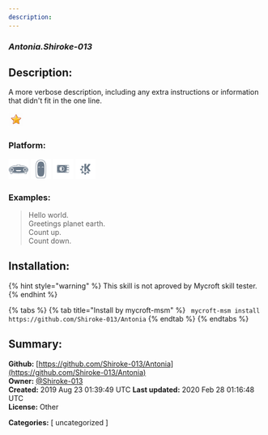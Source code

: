 ```yaml
---
description: 
---
```


### _Antonia.Shiroke-013_  
## Description:  
A more verbose description, including any extra instructions or
information that didn't fit in the one line.  
  
![](../.gitbook/assets/star.png)  
  
### Platform:  
 ![Mark I](../.gitbook/assets/mark-1-icon.png)  ![Mark II](../.gitbook/assets/mark-2-icon.png)  ![Picroft](../.gitbook/assets/picroft-icon.png)  ![plasmoid](../.gitbook/assets/kde.png)   
### Examples:  
> Hello world.  
> Greetings planet earth.  
> Count up.  
> Count down.  
  
## Installation:  
{% hint style="warning" %}
This skill is not aproved by Mycroft skill tester.
{% endhint %}
    
{% tabs %}
{% tab title="Install by mycroft-msm" %}
``` mycroft-msm install https://github.com/Shiroke-013/Antonia```
{% endtab %}
  {% endtabs %}
    
## Summary:  
**Github:** [https://github.com/Shiroke-013/Antonia](https://github.com/Shiroke-013/Antonia)  
**Owner:** [@Shiroke-013](https://github.com/Shiroke-013)  
**Created:** 2019 Aug 23 01:39:49 UTC  **Last updated:** 2020 Feb 28 01:16:48 UTC  
**License:** Other  
  
**Categories:** [ uncategorized ]   
